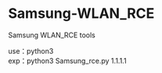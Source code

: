 # Samsung-WLAN_RCE
Samsung WLAN_RCE tools




use：python3 <filename> <host>                             
exp：python3 Samsung_rce.py 1.1.1.1
